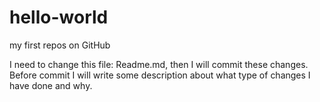 # hello-world
my first repos on GitHub

I need to change this file: Readme.md, then I will commit these changes. Before commit I will write some description about what type of changes I have done and why.
